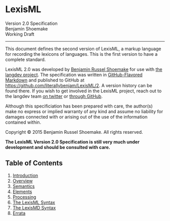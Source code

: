 #  LexisML  #

Version 2.0 Specification<br>
Benjamin Shoemake<br>
Working Draft

- - -

This document defines the second version of LexisML, a markup language for recording the lexicons of languages.
This is the first version to have a complete standard.

LexisML 2.0 was developed by [Benjamin Russel Shoemake][BENJAM] for use with [the langdev project][LANGDEV].
The specification was written in [GitHub-Flavored Markdown][GFM] and published to GitHub at <https://github.com/literallybenjam/LexisML/2>.
A version history can be found there.
If you wish to get involved in the LexisML project, reach out to the langdev team [on twitter][LANGDEVTWEETS] or [through GitHub][LANGDEV].

Although this specificiation has been prepared with care, the author(s) make no express or implied warranty of any kind and assume no liability for damages connected with or arising out of the use of the information contained within.

Copyright © 2015 Benjamin Russel Shoemake. All rights reserved.

__The LexisML Version 2.0 Specification is still very much under development and should be consulted with care.__

##  Table of Contents  ##

01. [Introduction](01%20Introduction.md)
02. [Overview](02%20Overview.md)
03. [Semantics](03%20Semantics.md)
04. [Elements](04%20Elements.md)
05. [Processing](05%20Processing.md)
06. [The LexisML Syntax](06%20The%20LexisML%20Syntax.md)
07. [The LexisMD Syntax](07%20The%20LexisMD%20Syntax.md)
08. [Errata](07%20The%20LexisMD%20Syntax.md)


[BENJAM]: http://benjam.xyz/
[GFM]: https://help.github.com/articles/github-flavored-markdown/
[LANGDEV]: https://github.com/literallybenjam/langdev/
[LANGDEVTWEETS]: https://twitter.com/langdevblog/
